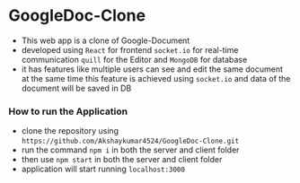 # GoogleDoc-Clone

* This web app is a clone of Google-Document 
* developed using `React` for frontend `socket.io` for real-time communication `quill` for the Editor and `MongoDB` for database
* it has features like multiple users can see and edit the same document at the same time this feature is achieved using `socket.io` and data of the document will be saved in DB

<h3>How to run the Application</h3>

* clone the repository using `https://github.com/Akshaykumar4524/GoogleDoc-Clone.git`
* run the command `npm i` in both the server and client folder
* then use `npm start` in both the server and client folder
* application will start running `localhost:3000`
